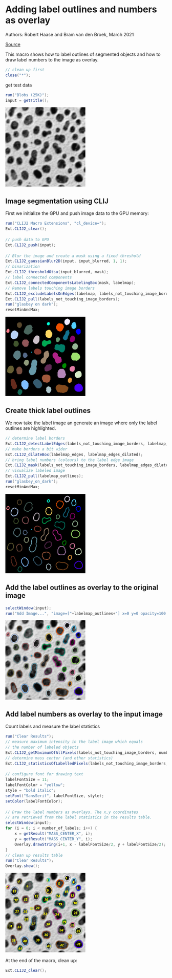 

# Adding label outlines and numbers as overlay 
Authors: Robert Haase and Bram van den Broek, March 2021

[Source](https://github.com/clij/clij2-docs/tree/master/src/main/macro/outlines_numbers_overlay.ijm)

This macro shows how to label outlines of segmented objects 
and how to draw label numbers to the image as overlay.


```java
// clean up first
close("*");
```
get test data 
```java
run("Blobs (25K)");
input = getTitle();
```
<a href="image_1616004824754.png"><img src="image_1616004824754.png" width="250" alt="blobs.gif"/></a>

## Image segmentation using CLIJ
First we initialize the GPU and push image data to the GPU memory:

```java
run("CLIJ2 Macro Extensions", "cl_device=");
Ext.CLIJ2_clear();

// push data to GPU
Ext.CLIJ2_push(input);

// Blur the image and create a mask using a fixed threshold
Ext.CLIJ2_gaussianBlur2D(input, input_blurred, 1, 1);
// binarization
Ext.CLIJ2_thresholdOtsu(input_blurred, mask);
// label connected components
Ext.CLIJ2_connectedComponentsLabelingBox(mask, labelmap);
// Remove labels touching image borders
Ext.CLIJ2_excludeLabelsOnEdges(labelmap, labels_not_touching_image_borders);
Ext.CLIJ2_pull(labels_not_touching_image_borders);
run("glasbey on dark");
resetMinAndMax;
```
<a href="image_1616004824948.png"><img src="image_1616004824948.png" width="250" alt="CLIJ2_excludeLabelsOnEdges_result18"/></a>

## Create thick label outlines
We now take the label image an generate an image where only 
the label outlines are highlighted.

```java
// determine label borders
Ext.CLIJ2_detectLabelEdges(labels_not_touching_image_borders, labelmap_edges);
// make borders a bit wider
Ext.CLIJ2_dilateBox(labelmap_edges, labelmap_edges_dilated);
// bring label numbers (colours) to the label edge image 
Ext.CLIJ2_mask(labels_not_touching_image_borders, labelmap_edges_dilated, labelmap_outlines);
// visualize labeled image
Ext.CLIJ2_pull(labelmap_outlines);
run("glasbey_on_dark");
resetMinAndMax;

```
<a href="image_1616004825032.png"><img src="image_1616004825032.png" width="250" alt="CLIJ2_mask_result21"/></a>

## Add the label outlines as overlay to the original image

```java
selectWindow(input);
run("Add Image...", "image=["+labelmap_outlines+"] x=0 y=0 opacity=100 zero");

```
<a href="image_1616004825084.png"><img src="image_1616004825084.png" width="250" alt="blobs.gif"/></a>

## Add label numbers as overlay to the input image
Count labels and measure the label statistics

```java
run("Clear Results");
// measure maximum intensity in the label image which equals 
// the number of labeled objects
Ext.CLIJ2_getMaximumOfAllPixels(labels_not_touching_image_borders, number_of_labels);
// determine mass center (and other statistics)
Ext.CLIJ2_statisticsOfLabelledPixels(labels_not_touching_image_borders, labels_not_touching_image_borders);

// configure font for drawing text
labelFontSize = 11;
labelFontColor = "yellow";
style = "bold italic";
setFont("SansSerif", labelFontSize, style);
setColor(labelFontColor);

// Draw the label numbers as overlays. The x,y coordinates 
// are retrieved from the label statistics in the results table.
selectWindow(input);
for (i = 0; i < number_of_labels; i++) {
	x = getResult("MASS_CENTER_X", i);
	y = getResult("MASS_CENTER_Y", i);
	Overlay.drawString(i+1, x - labelFontSize/2, y + labelFontSize/2);
}
// clean up results table
run("Clear Results");
Overlay.show();

```
<a href="image_1616004825185.png"><img src="image_1616004825185.png" width="250" alt="blobs.gif"/></a>

At the end of the macro, clean up:

```java
Ext.CLIJ2_clear();
```



```
```
